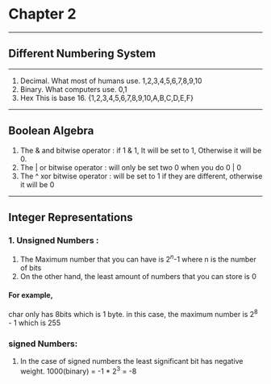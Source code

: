 # Chapter 2
---
## Different Numbering System
---
1. Decimal. What most of humans use. 1,2,3,4,5,6,7,8,9,10
2. Binary.  What computers use. 0,1
3. Hex      This is base 16. {1,2,3,4,5,6,7,8,9,10,A,B,C,D,E,F}

---
## Boolean Algebra
1. The & and bitwise operator : if 1 & 1, It will be set to 1, Otherwise it will be 0.
2. The |  or bitwise operator : will only be set two 0 when you do 0 | 0
3. The ^ xor bitwise operator : will be set to 1 if they are different, otherwise it will be 0


---
## Integer Representations

### 1. Unsigned Numbers :
1. The Maximum number that you can have is $2^n$-1 where n is the number of bits
2. On the other hand, the least amount of numbers that you can store is 0
#### For example,
char only has 8bits which is 1 byte. in this case, the maximum number is $2^8$ - 1 which is 255

### signed Numbers:
1. In the case of signed numbers the least significant bit has negative weight. 1000(binary) = -1 * $2^3$ = -8


